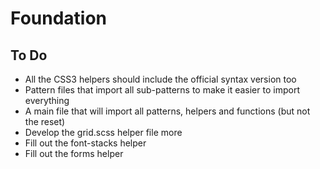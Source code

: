 # Foundation

## To Do

* All the CSS3 helpers should include the official syntax version too
* Pattern files that import all sub-patterns to make it easier to import everything
* A main file that will import all patterns, helpers and functions (but not the reset)
* Develop the grid.scss helper file more
* Fill out the font-stacks helper
* Fill out the forms helper